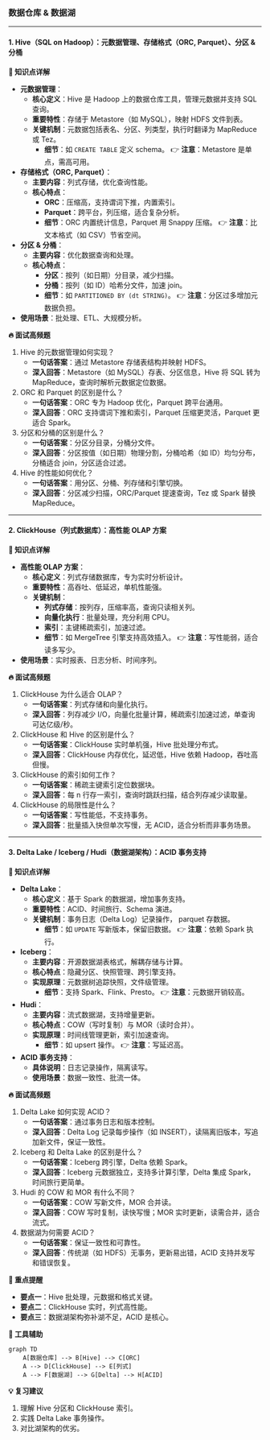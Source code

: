 ### 数据仓库 & 数据湖
------
#### **1. Hive（SQL on Hadoop）：元数据管理、存储格式（ORC, Parquet）、分区 & 分桶**
**🔑 知识点详解**
- **元数据管理**：
  - **核心定义**：Hive 是 Hadoop 上的数据仓库工具，管理元数据并支持 SQL 查询。
  - **重要特性**：存储于 Metastore（如 MySQL），映射 HDFS 文件到表。
  - **关键机制**：元数据包括表名、分区、列类型，执行时翻译为 MapReduce 或 Tez。
    - **细节**：如 `CREATE TABLE` 定义 schema。
    👉 **注意**：Metastore 是单点，需高可用。
- **存储格式（ORC, Parquet）**：
  - **主要内容**：列式存储，优化查询性能。
  - **核心特点**：
    - **ORC**：压缩高，支持谓词下推，内置索引。
    - **Parquet**：跨平台，列压缩，适合复杂分析。
    - **细节**：ORC 内置统计信息，Parquet 用 Snappy 压缩。
    👉 **注意**：比文本格式（如 CSV）节省空间。
- **分区 & 分桶**：
  - **主要内容**：优化数据查询和处理。
  - **核心特点**：
    - **分区**：按列（如日期）分目录，减少扫描。
    - **分桶**：按列（如 ID）哈希分文件，加速 join。
    - **细节**：如 `PARTITIONED BY (dt STRING)`。
    👉 **注意**：分区过多增加元数据负担。
- **使用场景**：批处理、ETL、大规模分析。

**🔥 面试高频题**
1. Hive 的元数据管理如何实现？
   - **一句话答案**：通过 Metastore 存储表结构并映射 HDFS。
   - **深入回答**：Metastore（如 MySQL）存表、分区信息，Hive 将 SQL 转为 MapReduce，查询时解析元数据定位数据。
2. ORC 和 Parquet 的区别是什么？
   - **一句话答案**：ORC 专为 Hadoop 优化，Parquet 跨平台通用。
   - **深入回答**：ORC 支持谓词下推和索引，Parquet 压缩更灵活，Parquet 更适合 Spark。
3. 分区和分桶的区别是什么？
   - **一句话答案**：分区分目录，分桶分文件。
   - **深入回答**：分区按值（如日期）物理分割，分桶哈希（如 ID）均匀分布，分桶适合 join，分区适合过滤。
4. Hive 的性能如何优化？
   - **一句话答案**：用分区、分桶、列存储和引擎切换。
   - **深入回答**：分区减少扫描，ORC/Parquet 提速查询，Tez 或 Spark 替换 MapReduce。

---

#### **2. ClickHouse（列式数据库）：高性能 OLAP 方案**
**🔑 知识点详解**
- **高性能 OLAP 方案**：
  - **核心定义**：列式存储数据库，专为实时分析设计。
  - **重要特性**：高吞吐、低延迟，单机性能强。
  - **关键机制**：
    - **列式存储**：按列存，压缩率高，查询只读相关列。
    - **向量化执行**：批量处理，充分利用 CPU。
    - **索引**：主键稀疏索引，加速过滤。
    - **细节**：如 MergeTree 引擎支持高效插入。
    👉 **注意**：写性能弱，适合读多写少。
- **使用场景**：实时报表、日志分析、时间序列。

**🔥 面试高频题**
1. ClickHouse 为什么适合 OLAP？
   - **一句话答案**：列式存储和向量化执行。
   - **深入回答**：列存减少 I/O，向量化批量计算，稀疏索引加速过滤，单查询可达亿级/秒。
2. ClickHouse 和 Hive 的区别是什么？
   - **一句话答案**：ClickHouse 实时单机强，Hive 批处理分布式。
   - **深入回答**：ClickHouse 内存优化，延迟低，Hive 依赖 Hadoop，吞吐高但慢。
3. ClickHouse 的索引如何工作？
   - **一句话答案**：稀疏主键索引定位数据块。
   - **深入回答**：每 n 行存一索引，查询时跳跃扫描，结合列存减少读取量。
4. ClickHouse 的局限性是什么？
   - **一句话答案**：写性能低，不支持事务。
   - **深入回答**：批量插入快但单次写慢，无 ACID，适合分析而非事务场景。

---

#### **3. Delta Lake / Iceberg / Hudi（数据湖架构）：ACID 事务支持**
**🔑 知识点详解**
- **Delta Lake**：
  - **核心定义**：基于 Spark 的数据湖，增加事务支持。
  - **重要特性**：ACID、时间旅行、Schema 演进。
  - **关键机制**：事务日志（Delta Log）记录操作， parquet 存数据。
    - **细节**：如 `UPDATE` 写新版本，保留旧数据。
    👉 **注意**：依赖 Spark 执行。
- **Iceberg**：
  - **主要内容**：开源数据湖表格式，解耦存储与计算。
  - **核心特点**：隐藏分区、快照管理、跨引擎支持。
  - **实现原理**：元数据树追踪快照，文件级管理。
    - **细节**：支持 Spark、Flink、Presto。
    👉 **注意**：元数据开销较高。
- **Hudi**：
  - **主要内容**：流式数据湖，支持增量更新。
  - **核心特点**：COW（写时复制）与 MOR（读时合并）。
  - **实现原理**：时间线管理更新，索引加速查询。
    - **细节**：如 upsert 操作。
    👉 **注意**：写延迟高。
- **ACID 事务支持**：
  - **具体说明**：日志记录操作，隔离读写。
  - **使用场景**：数据一致性、批流一体。

**🔥 面试高频题**
1. Delta Lake 如何实现 ACID？
   - **一句话答案**：通过事务日志和版本控制。
   - **深入回答**：Delta Log 记录每步操作（如 INSERT），读隔离旧版本，写追加新文件，保证一致性。
2. Iceberg 和 Delta Lake 的区别是什么？
   - **一句话答案**：Iceberg 跨引擎，Delta 依赖 Spark。
   - **深入回答**：Iceberg 元数据独立，支持多计算引擎，Delta 集成 Spark，时间旅行更简单。
3. Hudi 的 COW 和 MOR 有什么不同？
   - **一句话答案**：COW 写新文件，MOR 合并读。
   - **深入回答**：COW 写时复制，读快写慢；MOR 实时更新，读需合并，适合流式。
4. 数据湖为何需要 ACID？
   - **一句话答案**：保证一致性和可靠性。
   - **深入回答**：传统湖（如 HDFS）无事务，更新易出错，ACID 支持并发写和错误恢复。

**🌟 重点提醒**
- **要点一**：Hive 批处理，元数据和格式关键。
- **要点二**：ClickHouse 实时，列式高性能。
- **要点三**：数据湖架构弥补湖不足，ACID 是核心。

**🔧 工具辅助**
```mermaid
graph TD
    A[数据仓库] --> B[Hive] --> C[ORC]
    A --> D[ClickHouse] --> E[列式]
    A --> F[数据湖] --> G[Delta] --> H[ACID]
```

**💡 复习建议**
1. 理解 Hive 分区和 ClickHouse 索引。
2. 实践 Delta Lake 事务操作。
3. 对比湖架构的优劣。


